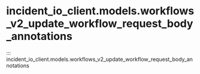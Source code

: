 # incident_io_client.models.workflows_v2_update_workflow_request_body_annotations

::: incident_io_client.models.workflows_v2_update_workflow_request_body_annotations